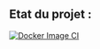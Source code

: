 ## Etat du projet :
[![Docker Image CI](https://github.com/MarcJaffre/automaker/actions/workflows/docker-image.yml/badge.svg?branch=main)](https://github.com/MarcJaffre/automaker/actions/workflows/docker-image.yml)


